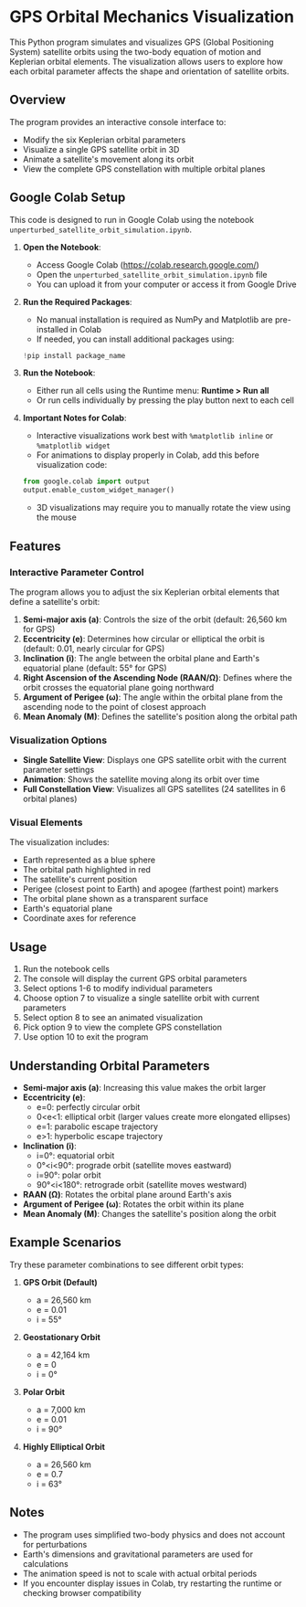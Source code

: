 # GPS Orbital Mechanics Visualization

This Python program simulates and visualizes GPS (Global Positioning System) satellite orbits using the two-body equation of motion and Keplerian orbital elements. The visualization allows users to explore how each orbital parameter affects the shape and orientation of satellite orbits.

## Overview

The program provides an interactive console interface to:
- Modify the six Keplerian orbital parameters
- Visualize a single GPS satellite orbit in 3D
- Animate a satellite's movement along its orbit
- View the complete GPS constellation with multiple orbital planes

## Google Colab Setup

This code is designed to run in Google Colab using the notebook `unperturbed_satellite_orbit_simulation.ipynb`.

1. **Open the Notebook**:
   - Access Google Colab (https://colab.research.google.com/)
   - Open the `unperturbed_satellite_orbit_simulation.ipynb` file
   - You can upload it from your computer or access it from Google Drive

2. **Run the Required Packages**:
   - No manual installation is required as NumPy and Matplotlib are pre-installed in Colab
   - If needed, you can install additional packages using:
   ```python
   !pip install package_name
   ```

3. **Run the Notebook**:
   - Either run all cells using the Runtime menu: **Runtime > Run all**
   - Or run cells individually by pressing the play button next to each cell

4. **Important Notes for Colab**:
   - Interactive visualizations work best with `%matplotlib inline` or `%matplotlib widget`
   - For animations to display properly in Colab, add this before visualization code:
   ```python
   from google.colab import output
   output.enable_custom_widget_manager()
   ```
   - 3D visualizations may require you to manually rotate the view using the mouse

## Features

### Interactive Parameter Control

The program allows you to adjust the six Keplerian orbital elements that define a satellite's orbit:

1. **Semi-major axis (a)**: Controls the size of the orbit (default: 26,560 km for GPS)
2. **Eccentricity (e)**: Determines how circular or elliptical the orbit is (default: 0.01, nearly circular for GPS)
3. **Inclination (i)**: The angle between the orbital plane and Earth's equatorial plane (default: 55° for GPS)
4. **Right Ascension of the Ascending Node (RAAN/Ω)**: Defines where the orbit crosses the equatorial plane going northward
5. **Argument of Perigee (ω)**: The angle within the orbital plane from the ascending node to the point of closest approach
6. **Mean Anomaly (M)**: Defines the satellite's position along the orbital path

### Visualization Options

- **Single Satellite View**: Displays one GPS satellite orbit with the current parameter settings
- **Animation**: Shows the satellite moving along its orbit over time
- **Full Constellation View**: Visualizes all GPS satellites (24 satellites in 6 orbital planes)

### Visual Elements

The visualization includes:
- Earth represented as a blue sphere
- The orbital path highlighted in red
- The satellite's current position
- Perigee (closest point to Earth) and apogee (farthest point) markers
- The orbital plane shown as a transparent surface
- Earth's equatorial plane
- Coordinate axes for reference

## Usage

1. Run the notebook cells
2. The console will display the current GPS orbital parameters
3. Select options 1-6 to modify individual parameters
4. Choose option 7 to visualize a single satellite orbit with current parameters
5. Select option 8 to see an animated visualization
6. Pick option 9 to view the complete GPS constellation
7. Use option 10 to exit the program

## Understanding Orbital Parameters

- **Semi-major axis (a)**: Increasing this value makes the orbit larger
- **Eccentricity (e)**: 
  - e=0: perfectly circular orbit
  - 0<e<1: elliptical orbit (larger values create more elongated ellipses)
  - e=1: parabolic escape trajectory
  - e>1: hyperbolic escape trajectory
- **Inclination (i)**:
  - i=0°: equatorial orbit
  - 0°<i<90°: prograde orbit (satellite moves eastward)
  - i=90°: polar orbit
  - 90°<i<180°: retrograde orbit (satellite moves westward)
- **RAAN (Ω)**: Rotates the orbital plane around Earth's axis
- **Argument of Perigee (ω)**: Rotates the orbit within its plane
- **Mean Anomaly (M)**: Changes the satellite's position along the orbit

## Example Scenarios

Try these parameter combinations to see different orbit types:

1. **GPS Orbit (Default)**
   - a = 26,560 km
   - e = 0.01
   - i = 55°

2. **Geostationary Orbit**
   - a = 42,164 km
   - e = 0
   - i = 0°

3. **Polar Orbit**
   - a = 7,000 km
   - e = 0.01
   - i = 90°

4. **Highly Elliptical Orbit**
   - a = 26,560 km
   - e = 0.7
   - i = 63°

## Notes

- The program uses simplified two-body physics and does not account for perturbations
- Earth's dimensions and gravitational parameters are used for calculations
- The animation speed is not to scale with actual orbital periods
- If you encounter display issues in Colab, try restarting the runtime or checking browser compatibility

